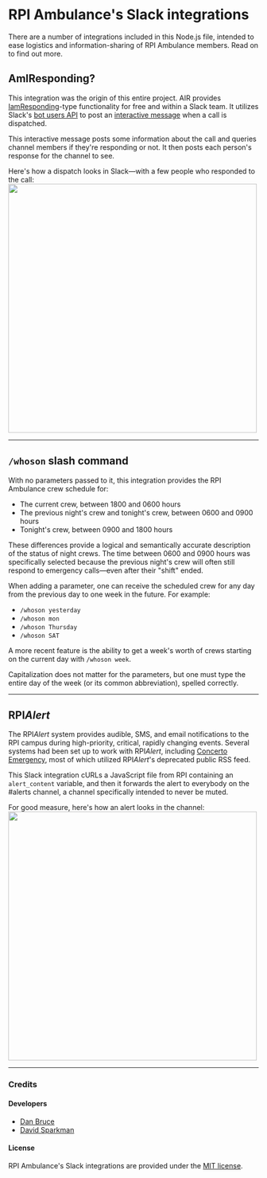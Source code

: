 # RPI Ambulance's Slack integrations
There are a number of integrations included in this Node.js file, intended to ease logistics and information-sharing of RPI Ambulance members. Read on to find out more.

## AmIResponding?

This integration was the origin of this entire project. AIR provides [IamResponding](https://iamresponding.com/v3/Pages/Default.aspx)-type functionality for free and within a Slack team. It utilizes Slack's [bot users API](https://api.slack.com/bot-users) to post an [interactive message](https://api.slack.com/interactive-messages) when a call is dispatched.

This interactive message posts some information about the call and queries channel members if they're responding or not. It then posts each person's response for the channel to see.

Here's how a dispatch looks in Slack—with a few people who responded to the call:  
<img src="https://i.imgur.com/qAL5Szl.png" width="500">

---

## `/whoson` slash command
With no parameters passed to it, this integration provides the RPI Ambulance crew schedule for:
* The current crew, between 1800 and 0600 hours
* The previous night's crew and tonight's crew, between 0600 and 0900 hours
* Tonight's crew, between 0900 and 1800 hours

These differences provide a logical and semantically accurate description of the status of night crews. The time between 0600 and 0900 hours was specifically selected because the previous night's crew will often still respond to emergency calls—even after their "shift" ended.

When adding a parameter, one can receive the scheduled crew for any day from the previous day to one week in the future. For example:
* `/whoson yesterday`
* `/whoson mon`
* `/whoson Thursday`
* `/whoson SAT`

A more recent feature is the ability to get a week's worth of crews starting on the current day with `/whoson week`. 

Capitalization does not matter for the parameters, but one must type the entire day of the week (or its common abbreviation), spelled correctly.

___

## RPI*Alert*
The RPI*Alert* system provides audible, SMS, and email notifications to the RPI campus during high-priority, critical, rapidly changing events. Several systems had been set up to work with RPI*Alert*, including [Concerto Emergency](https://github.com/concerto-addons/concerto_emergency), most of which utilized RPI*Alert*'s deprecated public RSS feed.

This Slack integration cURLs a JavaScript file from RPI containing an `alert_content` variable, and then it forwards the alert to everybody on the #alerts channel, a channel specifically intended to never be muted.

For good measure, here's how an alert looks in the channel:  
<img src="https://i.imgur.com/9PKjtbU.png" width="500">


---

### Credits

#### Developers
* [Dan Bruce](http://github.com/ddbruce)
* [David Sparkman](http://github.com/David-Sparky)

#### License
RPI Ambulance's Slack integrations are provided under the [MIT license](https://opensource.org/licenses/MIT).
